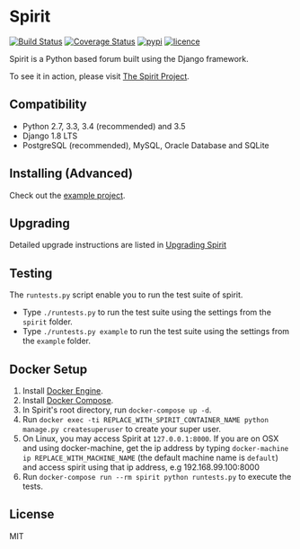 # Spirit

[![Build Status](https://img.shields.io/travis/nitely/Spirit.svg?style=flat-square)](https://travis-ci.org/nitely/Spirit)
[![Coverage Status](https://img.shields.io/coveralls/nitely/Spirit.svg?style=flat-square)](https://coveralls.io/r/nitely/Spirit)
[![pypi](https://img.shields.io/pypi/v/django-spirit.svg?style=flat-square)](https://pypi.python.org/pypi/django-spirit)
[![licence](https://img.shields.io/pypi/l/django-spirit.svg?style=flat-square)](https://raw.githubusercontent.com/nitely/Spirit/master/LICENSE)

Spirit is a Python based forum built using the Django framework.

To see it in action, please visit [The Spirit Project](http://spirit-project.com/).

## Compatibility

* Python 2.7, 3.3, 3.4 (recommended) and 3.5
* Django 1.8 LTS
* PostgreSQL (recommended), MySQL, Oracle Database and SQLite

## Installing (Advanced)

Check out the [example project](https://github.com/nitely/Spirit/tree/master/example).

## Upgrading

Detailed upgrade instructions are listed in [Upgrading Spirit](https://github.com/nitely/Spirit/wiki/Upgrading)

## Testing

The `runtests.py` script enable you to run the test suite of spirit.

- Type `./runtests.py` to run the test suite using the settings from the `spirit` folder.
- Type `./runtests.py example` to run the test suite using the settings from the `example` folder.

## Docker Setup

1. Install [Docker Engine](https://docs.docker.com/engine/installation/).
2. Install [Docker Compose](https://docs.docker.com/compose/install/).
3. In Spirit's root directory, run `docker-compose up -d`.
4. Run `docker exec -ti REPLACE_WITH_SPIRIT_CONTAINER_NAME python manage.py createsuperuser` to create your super user.
5. On Linux, you may access Spirit at `127.0.0.1:8000`. If you are on OSX and using docker-machine, get the ip address by typing `docker-machine ip REPLACE_WITH_MACHINE_NAME` (the default machine name is `default`) and access spirit using that ip address, e.g 192.168.99.100:8000
6. Run `docker-compose run --rm spirit python runtests.py` to execute the tests.

## License

MIT
